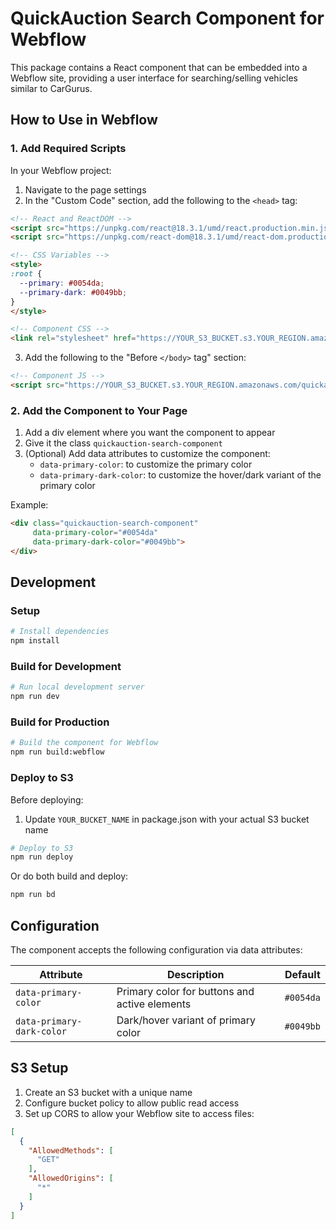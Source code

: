 # QuickAuction Search Component for Webflow

This package contains a React component that can be embedded into a Webflow site, providing a user interface for searching/selling vehicles similar to CarGurus.

## How to Use in Webflow

### 1. Add Required Scripts

In your Webflow project:

1. Navigate to the page settings
2. In the "Custom Code" section, add the following to the `<head>` tag:

```html
<!-- React and ReactDOM -->
<script src="https://unpkg.com/react@18.3.1/umd/react.production.min.js"></script>
<script src="https://unpkg.com/react-dom@18.3.1/umd/react-dom.production.min.js"></script>

<!-- CSS Variables -->
<style>
:root {
  --primary: #0054da;
  --primary-dark: #0049bb;
}
</style>

<!-- Component CSS -->
<link rel="stylesheet" href="https://YOUR_S3_BUCKET.s3.YOUR_REGION.amazonaws.com/quickauction-search.css">
```

3. Add the following to the "Before `</body>` tag" section:

```html
<!-- Component JS -->
<script src="https://YOUR_S3_BUCKET.s3.YOUR_REGION.amazonaws.com/quickauction-search.js"></script>
```

### 2. Add the Component to Your Page

1. Add a div element where you want the component to appear
2. Give it the class `quickauction-search-component`
3. (Optional) Add data attributes to customize the component:
   - `data-primary-color`: to customize the primary color
   - `data-primary-dark-color`: to customize the hover/dark variant of the primary color

Example:

```html
<div class="quickauction-search-component" 
     data-primary-color="#0054da" 
     data-primary-dark-color="#0049bb">
</div>
```

## Development

### Setup

```bash
# Install dependencies
npm install
```

### Build for Development

```bash
# Run local development server
npm run dev
```

### Build for Production

```bash
# Build the component for Webflow
npm run build:webflow
```

### Deploy to S3

Before deploying:
1. Update `YOUR_BUCKET_NAME` in package.json with your actual S3 bucket name

```bash
# Deploy to S3
npm run deploy
```

Or do both build and deploy:

```bash
npm run bd
```

## Configuration

The component accepts the following configuration via data attributes:

| Attribute | Description | Default |
|-----------|-------------|---------|
| `data-primary-color` | Primary color for buttons and active elements | `#0054da` |
| `data-primary-dark-color` | Dark/hover variant of primary color | `#0049bb` |

## S3 Setup

1. Create an S3 bucket with a unique name
2. Configure bucket policy to allow public read access
3. Set up CORS to allow your Webflow site to access files:

```json
[
  {
    "AllowedMethods": [
      "GET"
    ],
    "AllowedOrigins": [
      "*"
    ]
  }
]
``` 